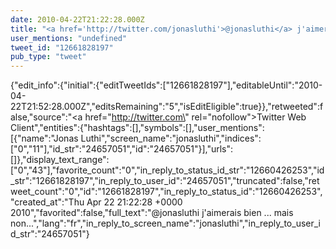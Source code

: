 ```yaml
---
date: 2010-04-22T21:22:28.000Z
title: "<a href='http://twitter.com/jonasluthi'>@jonasluthi</a> j'aimerais bien ... mais non...″"
user_mentions: "undefined"
tweet_id: "12661828197"
pub_type: "tweet"
---
```

{"edit_info":{"initial":{"editTweetIds":["12661828197"],"editableUntil":"2010-04-22T21:52:28.000Z","editsRemaining":"5","isEditEligible":true}},"retweeted":false,"source":"<a href=\"http://twitter.com\" rel=\"nofollow\">Twitter Web Client</a>","entities":{"hashtags":[],"symbols":[],"user_mentions":[{"name":"Jonas Luthi","screen_name":"jonasluthi","indices":["0","11"],"id_str":"24657051","id":"24657051"}],"urls":[]},"display_text_range":["0","43"],"favorite_count":"0","in_reply_to_status_id_str":"12660426253","id_str":"12661828197","in_reply_to_user_id":"24657051","truncated":false,"retweet_count":"0","id":"12661828197","in_reply_to_status_id":"12660426253","created_at":"Thu Apr 22 21:22:28 +0000 2010","favorited":false,"full_text":"@jonasluthi j'aimerais bien ... mais non...","lang":"fr","in_reply_to_screen_name":"jonasluthi","in_reply_to_user_id_str":"24657051"}
